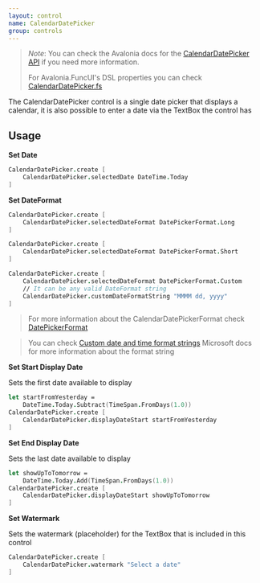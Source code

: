 ```yaml
---
layout: control
name: CalendarDatePicker
group: controls
---
```

[CalendarDatePicker API]: http://reference.avaloniaui.net/api/Avalonia.Controls/CalendarDatePicker/
[CalendarDatePicker.fs]: https://github.com/AvaloniaCommunity/Avalonia.FuncUI/blob/master/src/Avalonia.FuncUI.DSL/Calendar/CalendarDatePicker.fs
[Custom date and time format strings]: https://docs.microsoft.com/en-us/dotnet/standard/base-types/custom-date-and-time-format-strings/
[DatePickerFormat]: http://reference.avaloniaui.net/api/Avalonia.Controls/DatePickerFormat/

> *Note*: You can check the Avalonia docs for the [CalendarDatePicker API] if you need more information.
>
> For Avalonia.FuncUI's DSL properties you can check [CalendarDatePicker.fs]

The CalendarDatePicker control is a single date picker that displays a calendar, it is also possible to enter a date via the TextBox the control has

## Usage
**Set Date**

```fsharp
CalendarDatePicker.create [
    CalendarDatePicker.selectedDate DateTime.Today
]
```

**Set DateFormat**
```fsharp
CalendarDatePicker.create [
    CalendarDatePicker.selectedDateFormat DatePickerFormat.Long
]

CalendarDatePicker.create [
    CalendarDatePicker.selectedDateFormat DatePickerFormat.Short
]

CalendarDatePicker.create [
    CalendarDatePicker.selectedDateFormat DatePickerFormat.Custom
    // It can be any valid DateFormat string
    CalendarDatePicker.customDateFormatString "MMMM dd, yyyy"
]
```
> For more information about the CalendarDatePickerFormat check [DatePickerFormat]

>You can check [Custom date and time format strings] Microsoft docs for more information about the format string

**Set Start Display Date**

Sets the first date available to display
```fsharp
let startFromYesterday =
    DateTime.Today.Subtract(TimeSpan.FromDays(1.0))
CalendarDatePicker.create [
    CalendarDatePicker.displayDateStart startFromYesterday
]
```

**Set End Display Date**

Sets the last date available to display
```fsharp
let showUpToTomorrow =
    DateTime.Today.Add(TimeSpan.FromDays(1.0))
CalendarDatePicker.create [
    CalendarDatePicker.displayDateStart showUpToTomorrow
]
```

**Set Watermark**

Sets the watermark (placeholder) for the TextBox that is included in this control
```fsharp
CalendarDatePicker.create [
    CalendarDatePicker.watermark "Select a date"
]
```


